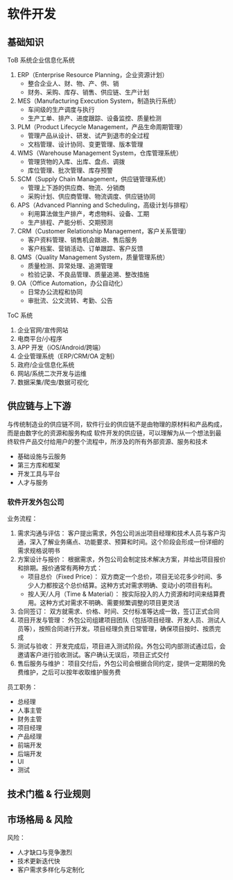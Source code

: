# 软件开发



## 基础知识


ToB 系统企业信息化系统
1. ERP（Enterprise Resource Planning，企业资源计划）
    - 整合企业人、财、物、产、供、销
    - 财务、采购、库存、销售、供应链、生产计划
2. MES（Manufacturing Execution System，制造执行系统）
    - 车间级的生产调度与执行
    - 生产工单、排产、进度跟踪、设备监控、质量检测
3. PLM（Product Lifecycle Management，产品生命周期管理）
    - 管理产品从设计、研发、试产到退市的全过程
    - 文档管理、设计协同、变更管理、版本管理
4. WMS（Warehouse Management System，仓库管理系统）
    - 管理货物的入库、出库、盘点、调拨
    - 库位管理、批次管理、库存预警
5. SCM（Supply Chain Management，供应链管理系统）
    - 管理上下游的供应商、物流、分销商
    - 采购计划、供应商管理、物流调度、供应链协同
6. APS（Advanced Planning and Scheduling，高级计划与排程）
    - 利用算法做生产排产，考虑物料、设备、工期
    - 生产排程、产能分析、交期预测
7. CRM（Customer Relationship Management，客户关系管理）
    - 客户资料管理、销售机会跟进、售后服务
    - 客户档案、营销活动、订单跟踪、客户反馈
8. QMS（Quality Management System，质量管理系统）
    - 质量检测、异常处理、追溯管理
    - 检验记录、不良品管理、质量追溯、整改措施
9. OA（Office Automation，办公自动化）
    - 日常办公流程和协同
    - 审批流、公文流转、考勤、公告


ToC 系统
1. 企业官网/宣传网站
2. 电商平台/小程序
3. APP 开发（iOS/Android/跨端）
4. 企业管理系统（ERP/CRM/OA 定制）
5. 政府/企业信息化系统
6. 网站/系统二次开发与运维
7. 数据采集/爬虫/数据可视化



## 供应链与上下游

与传统制造业的供应链不同，软件行业的供应链不是由物理的原材料和产品构成，而是由数字化的资源和服务构成
软件开发的供应链，可以理解为从一个想法到最终软件产品交付给用户的整个流程中，所涉及的所有外部资源、服务和技术
- 基础设施与云服务
- 第三方库和框架
- 开发工具与平台
- 人才与服务


### 软件开发外包公司

业务流程：
1. 需求沟通与评估： 客户提出需求，外包公司派出项目经理和技术人员与客户沟通，深入了解业务痛点、功能要求、预算和时间。这个阶段会形成一份详细的需求规格说明书
2. 方案设计与报价： 根据需求，外包公司会制定技术解决方案，并给出项目报价和排期。报价通常有两种方式：
    - 项目总价（Fixed Price）： 双方商定一个总价，项目无论花多少时间、多少人力都按这个总价结算。这种方式对需求明确、变动小的项目有利。
    - 按人天/人月（Time & Material）： 按实际投入的人力资源和时间来结算费用。这种方式对需求不明确、需要频繁调整的项目更灵活
3. 合同签订： 双方就需求、价格、时间、交付标准等达成一致，签订正式合同
4. 项目开发与管理： 外包公司组建项目团队（包括项目经理、开发人员、测试人员等），按照合同进行开发。项目经理负责日常管理，确保项目按时、按质完成
5. 测试与验收： 开发完成后，项目进入测试阶段。外包公司内部测试通过后，会邀请客户进行验收测试。客户确认无误后，项目正式交付
6. 售后服务与维护： 项目交付后，外包公司会根据合同约定，提供一定期限的免费维护，之后可以按年收取维护服务费


员工职务：
- 总经理
- 人事主管
- 财务主管
- 项目经理
- 产品经理
- 前端开发
- 后端开发
- UI
- 测试



## 技术门槛 & 行业规则




## 市场格局 & 风险

风险：
- 人才缺口与竞争激烈
- 技术更新迭代快
- 客户需求多样化与定制化